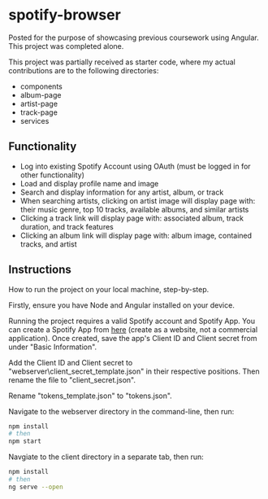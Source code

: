 # spotify-browser

<p>Posted for the purpose of showcasing previous coursework using Angular. This project was completed alone.</p>

<p>This project was partially received as starter code, where my actual contributions are to the following directories:</p>
<ul>
    <li>components</li>
    <li>album-page</li>
    <li>artist-page</li>
    <li>track-page</li>
    <li>services</li>
</ul>

## Functionality

<ul>
    <li>Log into existing Spotify Account using OAuth (must be logged in for other functionality)</li>
    <li>Load and display profile name and image</li>
    <li>Search and display information for any artist, album, or track</li>
    <li>When searching artists, clicking on artist image will display page with: their music genre, top 10 tracks, available albums, and similar artists</li>
    <li>Clicking a track link will display page with: associated album, track duration, and track features</li>
    <li>Clicking an album link will display page with: album image, contained tracks, and artist</li>
</ul>

## Instructions

<p>How to run the project on your local machine, step-by-step.</p>

<p>Firstly, ensure you have Node and Angular installed on your device.</p>

<p>Running the project requires a valid Spotify account and Spotify App. You can create a Spotify App from <a href="https://developer.spotify.com/dashboard">here</a> (create as a website, not a commercial application). Once created, save the app's Client ID and Client secret from under "Basic Information".</p>

<p>Add the Client ID and Client secret to "webserver\client_secret_template.json" in their respective positions. Then rename the file to "client_secret.json".</p>

<p>Rename "tokens_template.json" to "tokens.json".</p>

<p>Navigate to the webserver directory in the command-line, then run:</p>

```bash
npm install
# then
npm start
```

<p>Navgiate to the client directory in a separate tab, then run:</p>

```bash
npm install
# then
ng serve --open
```